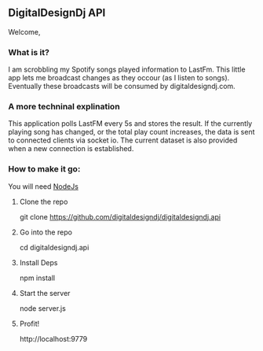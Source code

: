 ## DigitalDesignDj API

Welcome,

### What is it?

I am scrobbling my Spotify songs played information to LastFm. This little app lets me broadcast changes as they occour (as I listen to songs). Eventually these broadcasts will be consumed by digitaldesigndj.com.

### A more techninal explination

This application polls LastFM every 5s and stores the result. If the currently playing song has changed, or the total play count increases, the data is sent to connected clients via socket io. The current dataset is also provided when a new connection is established.

### How to make it go:

You will need [NodeJs](http://nodejs.org/download/)

1. Clone the repo

	git clone https://github.com/digitaldesigndj/digitaldesigndj.api

1. Go into the repo

	cd digitaldesigndj.api

1. Install Deps

	npm install

1. Start the server

	node server.js

1. Profit!

	http://localhost:9779


<!-- ### Purpose of appilication

You should be able to see what I am listening to with Spotify in a live fashion. With a maximum 60s of delay.

This app should poll lastfm every min and recieve a json array. When new clients connect to a websocket, the app will send the user the latest json. When the server is polled and the data changes, the update is sent to all clients.

The current widget system on digitaldesigndj.com polls from the client side, if I got a rush of traffic, I would hit the rate limit for github and lastfm (Each client making thier own request.)
 -->

<!-- 
### Client Side

This code has been tightly linked to what I am doing in the /digitaldesigndj.com repo. The client side connection currently lives in that repo. `src/scripts/socket.js` and `<p id="broadcast"></p>`

`socket.js`

```js
$(function(){
	var livesocket = io.connect('http://digitaldesigndj.com/', {resource:'api/socket.io'});
	livesocket.on('news', function (data) {
		 console.log(data);
		$('#broadcast').text(data.messageFromControl);
	});
});
```

### Admin interface

I have a local interface `index.html` where I can type into a text field. Via sockets IO the text is delivered back to the server. Then the events are broadcast out on a public socket that digitaldesigndj.com subscribes to.

`index.html`

	<script src="//ajax.googleapis.com/ajax/libs/jquery/1.9.1/jquery.min.js" ></script>
	<script src="/socket.io/socket.io.js"></script>
	<script>
	$(function(){
		var socket     = io.connect('http://192.168.0.7:9779');
		var text_field = $('#text').select();
		var lastentry  = "";
		text_field.keyup(function(event) {
			if( text_field.val() != lastentry ) {
				socket.emit('senttext', text_field.val() );
			}
		});
	});
	</script>
	<input id="text" value="" />

Sockets work in pure client side js, so for deployment on the internet I needed a way to create seperate sockets for publishing and broadcasting. (Otherwise risk hackers publishing to all visitors with a few lines in the web inspector console)

### Sockets Server

Server - Takes data from private socket and pushes it out on public API

`server.js`

```js
var app = require('express')()
	// Port 8880 redirected with nginx to /api
	, clientio = require('socket.io').listen(8880)
	, server = require('http').createServer(app)
	, io = require('socket.io').listen(server)
	, port = 9779;

// configure /api here
clientio.set('resource','/api/socket.io');
console.log( '' )

// admin interface
server.listen( port );
console.log( 'admin interface listening on port:' + port );

// admin interface route
app.get('/', function (req, res) {
	res.sendfile(__dirname + '/index.html');
});

// Socket connection to the admin interface
io.sockets.on('connection', function (socket) {
	console.log( 'admin conneted' );
	socket.on('senttext', function (data) {
		console.log(data);
		clientio.sockets.emit('news', { messageFromControl: data } );
	});
	clientio.sockets.emit('news', { messageFromControl: 'publishing server connected' } );
});

// Publish changes to the admin system on the public socket
// of('/api') is an important gotcha
clientio.of('/api').on('connection', function (socket) {
	console.log( 'client connected' );
	socket.emit('news', { messageFromControl: 'connected' } );
});
```

### Webserver Config

It took some special configuration to comply with the same origin policy when it came time to test things live.

Using nginx:

	server {
		listen   80; ## listen for ipv4; this line is default and implied
		# listen   [::]:80 default_server ipv6only=on; ## listen for ipv6

		# root /home/pi/www;
		root /home/pi/digitaldesigndj.com/out;
		index index.html index.htm;

		# Make site accessible from http://localhost/
		server_name localhost;

		location /api/ {
				proxy_pass http://localhost:8880;
				proxy_http_version 1.1;
				proxy_set_header Upgrade $http_upgrade;
				proxy_set_header Connection "upgrade";
		}

		error_page 404 /404.html;

	}
 -->